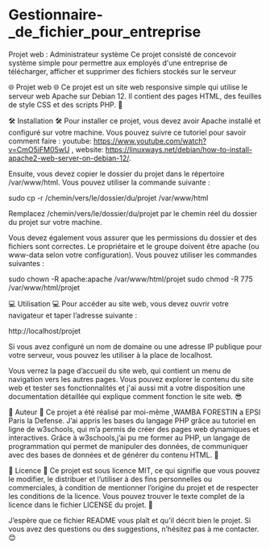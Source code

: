 # Gestionnaire-_de_fichier_pour_entreprise

Projet web : Administrateur système
Ce projet consisté de concevoir système simple pour permettre aux employés d'une entreprise de télécharger, afficher et supprimer des fichiers stockés sur le serveur

🌐 Projet web 🌐
Ce projet est un site web responsive simple qui utilise le serveur web Apache sur Debian 12. Il contient des pages HTML, des feuilles de style CSS et des scripts PHP. 🚀

🛠 Installation 🛠
Pour installer ce projet, vous devez avoir Apache installé et configuré sur votre machine. Vous pouvez suivre ce tutoriel pour savoir comment faire : youtube: https://www.youtube.com/watch?v=CmO5iFM05wU , website: https://linuxways.net/debian/how-to-install-apache2-web-server-on-debian-12/.

Ensuite, vous devez copier le dossier du projet dans le répertoire /var/www/html. Vous pouvez utiliser la commande suivante :

sudo cp -r /chemin/vers/le/dossier/du/projet /var/www/html

Remplacez /chemin/vers/le/dossier/du/projet par le chemin réel du dossier du projet sur votre machine.

Vous devez également vous assurer que les permissions du dossier et des fichiers sont correctes. Le propriétaire et le groupe doivent être apache (ou www-data selon votre configuration). Vous pouvez utiliser les commandes suivantes :

sudo chown -R apache:apache /var/www/html/projet
sudo chmod -R 775 /var/www/html/projet

💻 Utilisation 💻
Pour accéder au site web, vous devez ouvrir votre navigateur et taper l’adresse suivante :

http://localhost/projet

Si vous avez configuré un nom de domaine ou une adresse IP publique pour votre serveur, vous pouvez les utiliser à la place de localhost.

Vous verrez la page d’accueil du site web, qui contient un menu de navigation vers les autres pages. Vous pouvez explorer le contenu du site web et tester ses fonctionnalités et j'ai aussi mit a votre disposition une documentation détaillée qui explique comment fonction le site web. 😎

👥 Auteur 👥
Ce projet a été réalisé par moi-même ,WAMBA FORESTIN a EPSI Paris la Defense. J’ai appris les bases du langage PHP grâce au tutoriel en ligne de w3schools, qui m’a permis de créer des pages web dynamiques et interactives.
Grâce à w3schools,j’ai pu me former au PHP, un langage de programmation qui permet de manipuler des données, de communiquer avec des bases de données et de générer du contenu HTML. 👏

📄 Licence 📄
Ce projet est sous licence MIT, ce qui signifie que vous pouvez le modifier, le distribuer et l’utiliser à des fins personnelles ou commerciales, à condition de mentionner l’origine du projet et de respecter les conditions de la licence. Vous pouvez trouver le texte complet de la licence dans le fichier LICENSE du projet. 📝

J’espère que ce fichier README vous plaît et qu’il décrit bien le projet. Si vous avez des questions ou des suggestions, n’hésitez pas à me contacter. 😊
